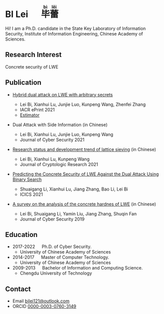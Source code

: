
# BI Lei &emsp; <ruby>毕<rt>b&igrave;</rt>蕾<rt>l&#x0011B;i</rt></ruby>

Hi! I am a Ph.D. candidate in the State Key Laboratory of Information Security, Institute of Information Engineering, Chinese Academy of Sciences.

## Research Interest
Concrete security of LWE

## Publication

- [Hybrid dual attack on LWE with arbitrary secrets](https://eprint.iacr.org/2021/152)
  - Lei Bi, Xianhui Lu, Junjie Luo, Kunpeng Wang, Zhenfei Zhang
  - IACR ePrint 2021
  - [Estimator](https://github.com/BiLei121/hybrid-dual-estimator)

- Dual Attack with Side Information (in Chinese)
  - Lei Bi, Xianhui Lu, Junjie Luo, Kunpeng Wang
  - Journal of Cyber Security 2021

- [Research status and development trend of lattice sieving](http://www.jcr.cacrnet.org.cn/CN/Y2021/V8/I5/735) (in Chinese)
  - Lei Bi, Xianhui Lu, Kunpeng Wang
  - Journal of Cryptologic Research 2021

- [Predicting the Concrete Security of LWE Against the Dual Attack Using Binary Search](https://link.springer.com/chapter/10.1007%2F978-3-030-88052-1_16)
  - Shuaigang Li, Xianhui Lu, Jiang Zhang, Bao Li, Lei Bi
  - ICICS 2021

- [A survey on the analysis of the concrete hardnes of LWE](http://jcs.iie.ac.cn/xxaqxb/ch/reader/view_abstract.aspx?file_no=20190201&flag=1) (in Chinese)
  - Lei Bi, Shuaigang Li, Yamin Liu, Jiang Zhang, Shuqin Fan
  - Journal of Cyber Security 2019

## Education

- 2017-2022 &emsp; Ph.D. of Cyber Security.
  - University of Chinese Academy of Sciences
- 2014-2017 &emsp; Master of Computer Technology.
  - University of Chinese Academy of Sciences
- 2009-2013 &emsp; Bachelor of Information and Computing Science.
  - Chengdu University of Technology

## Contact
- Email <bilei121@outlook.com>
- ORCID [0000-0003-0760-3149](https://orcid.org/0000-0003-0760-3149)



